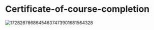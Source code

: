 # Certificate-of-course-completion
![17282676686454637473901681564328](https://github.com/user-attachments/assets/918ed998-4f6e-45ae-a6c4-91b116188a01)
